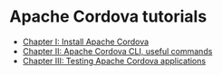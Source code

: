 # Apache Cordova tutorials

* [Chapter I: Install Apache Cordova](install.md)
* [Chapter II: Apache Cordova CLI, useful commands](command-line.md)
* [Chapter III: Testing Apache Cordova applications](emulators.md)
